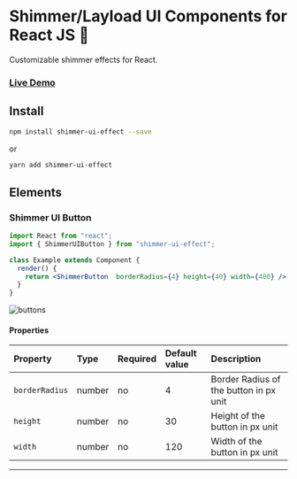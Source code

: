 # Shimmer/Layload UI Components for React JS 🚀

Customizable shimmer effects for React.

### [**Live Demo**](https://shafikulz.github.io/shimmer-ui-effect/)

## Install

```bash
npm install shimmer-ui-effect --save
```

or

```bash
yarn add shimmer-ui-effect
```

## Elements

### Shimmer UI Button

```jsx
import React from "react";
import { ShimmerUIButton } from "shimmer-ui-effect";

class Example extends Component {
  render() {
    return <ShimmerButton  borderRadius={4} height={40} width={400} />;
  }
}
```

![buttons](https://user-images.githubusercontent.com/10860624/127743787-fec60445-4315-4626-a3e8-caa6d5a958f0.png)

#### Properties

| Property | Type   | Required | Default value | Description                                |
| :------- | :----- | :------- | :------------ | :----------------------------------------- |
| `borderRadius`   | number | no      | 4            | Border Radius of the button in px unit |
| `height`   | number | no      | 30            | Height of the button in px unit |
| `width`   | number | no      | 120            | Width of the button in px unit |

---